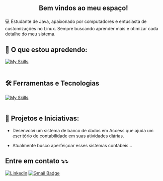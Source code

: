 ## <p align="center">  Bem vindos ao meu espaço! 

<p align="rigth"> 
💻 Estudante de Java, apaixonado por computadores e entusiasta de customizações no Linux. Sempre buscando aprender mais e otimizar cada detalhe do meu sistema.
</p>


## 🚀 O que estou apredendo: 
[![My Skills](https://skillicons.dev/icons?i=java)](https://skillicons.dev)<br><br>

## 🛠️ Ferramentas e Tecnologias
[![My Skills](https://skillicons.dev/icons?i=vscode,git,github,postgres,linux,spring)](https://skillicons.dev)<br><br>

## 👥 Projetos e Iniciativas:
- Desenvolvi um sistema de banco de dados em Access que ajuda um escritório de contabilidade em suas atividades diárias.

- Atualmente busco aperfeiçoar esses sistemas contábeis...

## Entre em contato ⤵️⤵️

[![Linkedin](https://img.shields.io/badge/-Gustavo-blue?style=flat-square&logo=Linkedin&logoColor=white&link=https://www.linkedin.com/in/gustavomarchesim/)](https://www.linkedin.com/in/gustavomarchesim/)
[![Gmail Badge](https://img.shields.io/badge/-gustavomarchesim@outlook.com-006bed?style=flat-square&logo=Outlook&logoColor=white&link=mailto:franciele@madil.io)](mailto:gustavomarchesim@outlook.com)


